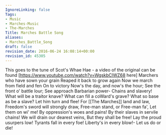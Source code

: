 ```yaml
---
IgnoreLinking: false
Tags:
- Music
- Marches-Music
- The-Marches
Title: Marches Battle Song
aliases:
- Marches_Battle_Song
draft: false
revision_date: 2016-06-24 16:08:14+00:00
revision_id: 45305
---
```


This goes to the tune of Scot's Whae Hae - a video of the original can be found [https://www.youtube.com/watch?v=WgskbClWZ68 here]
Marchers who have sown your grain
Reaped it back to grow again
Now we march from field and fen
On to victory 
Now's the day, and now's the hour; 
See the front o' battle lour; 
See approach Barbarian power- 
Chains and slavery!
What will be a traitor knave? 
What can fill a coWard's grave? 
What so base as be a slave? 
Let him turn and flee! 
For [[The Marches]] land and law, 
Freedom's sword will strongly draw, 
Free-man stand, or Free-man fa', 
Let them on wi' me! 
By oppression's woes and pains! 
By their slaves in servile chains! 
We will drain our dearest veins, 
But they shall be free! 
Lay the proud usurpers low! 
Tyrants fall in every foe! 
Liberty's in every blow!- 
Let us do or die!